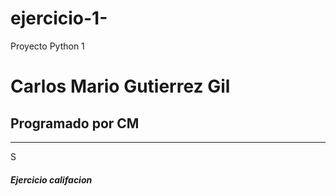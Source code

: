 # ejercicio-1-
Proyecto Python 1
# Carlos Mario Gutierrez Gil 
## Programado por CM 
***

S
##### Ejercicio califacion 
